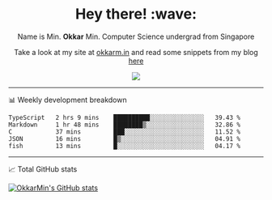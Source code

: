 <h1 align="center"> Hey there! :wave:</h1>

<p align="center">Name is Min. <strong>Okkar</strong> Min. Computer Science undergrad from Singapore</p>

<p align="center">Take a look at my site at <a href="https://okkarm.in" target="_blank">okkarm.in</a> and read some snippets from my blog <a href="https://okkarm.in/blog" target="_blank">here</a></p>

<p align="center">
  <a href="https://okkarm.in/linkedin" target='_blank'>
    <img src="https://img.shields.io/badge/linkedin-%230077B5.svg?&style=for-the-badge&logo=linkedin&logoColor=white" />
  </a>
 </p>

---

📊 Weekly development breakdown

<!--START_SECTION:waka-->
```text
TypeScript   2 hrs 9 mins    ██████████░░░░░░░░░░░░░░░   39.43 % 
Markdown     1 hr 48 mins    ████████▒░░░░░░░░░░░░░░░░   32.86 % 
C            37 mins         ███░░░░░░░░░░░░░░░░░░░░░░   11.52 % 
JSON         16 mins         █▒░░░░░░░░░░░░░░░░░░░░░░░   04.91 % 
fish         13 mins         █░░░░░░░░░░░░░░░░░░░░░░░░   04.17 % 
```
<!--END_SECTION:waka-->

---

📈 Total GitHub stats

<p>
  <a href="https://github.com/OkkarMin"><img src="https://github-readme-stats.vercel.app/api?username=OkkarMin&hide_border=true&show_icons=true&theme=graywhite" alt="OkkarMin's GitHub stats"></a>
</p>
